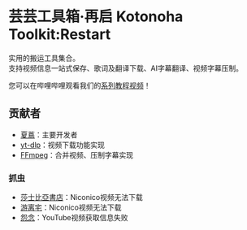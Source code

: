 # 芸芸工具箱·再启 Kotonoha Toolkit:Restart
实用的搬运工具集合。  
支持视频信息一站式保存、歌词及翻译下载、AI字幕翻译、视频字幕压制。

您可以在哔哩哔哩观看我们的[系列教程视频](https://space.bilibili.com/3546794042591356/lists/4464618?type=season)！


## 贡献者
 - [夏蔦](https://github.com/ivyw0425)：主要开发者
 - [yt-dlp](https://github.com/yt-dlp/yt-dlp)：视频下载功能实现
 - [FFmpeg](https://www.ffmpeg.org/)：合并视频、压制字幕实现
### 抓虫
 - [莎士比亞書店](https://space.bilibili.com/383882293)：Niconico视频无法下载
 - [游离宅](https://space.bilibili.com/1975523646)：Niconico视频无法下载
 - [怨念](https://space.bilibili.com/1872890)：YouTube视频获取信息失败
